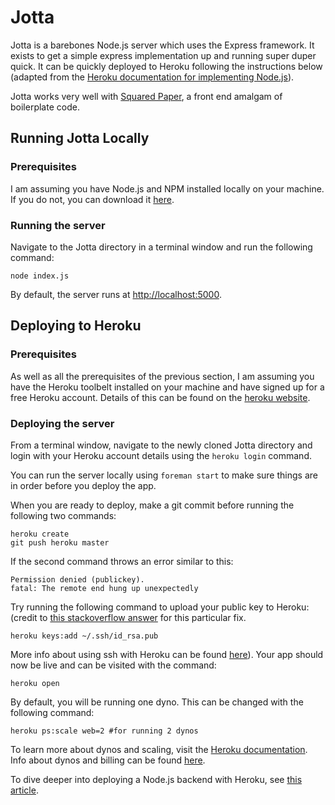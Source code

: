 # Jotta

Jotta is a barebones Node.js server which uses the Express framework. It exists to get a simple express implementation up and running super duper quick. It can be quickly deployed to Heroku following the instructions below (adapted from the [Heroku documentation for implementing Node.js](https://devcenter.heroku.com/articles/nodejs)).

Jotta works very well with [Squared Paper](http://github.com/jeshuamaxey/squared-paper), a front end amalgam of boilerplate code.

## Running Jotta Locally

### Prerequisites

I am assuming you have Node.js and NPM installed locally on your machine. If you do not, you can download it [here](http://nodejs.org/download).

### Running the server

Navigate to the Jotta directory in a terminal window and run the following command:
```
node index.js
```
By default, the server runs at [http://localhost:5000](http://localhost:5000).

## Deploying to Heroku

### Prerequisites

As well as all the prerequisites of the previous section, I am assuming you have the Heroku toolbelt installed on your machine and have signed up for a free Heroku account. Details of this can be found on the [heroku website](http://heroku.com).

### Deploying the server

From a terminal window, navigate to the newly cloned Jotta directory and login with your Heroku account details using the `heroku login` command.

You can run the server locally using `foreman start` to make sure things are in order before you deploy the app.

When you are ready to deploy, make a git commit before running the following two commands:
```
heroku create
git push heroku master
```
If the second command throws an error similar to this:
```
Permission denied (publickey).
fatal: The remote end hung up unexpectedly
```
Try running the following command to upload your public key to Heroku: (credit to [this stackoverflow answer](http://stackoverflow.com/questions/4269922/permission-denied-publickey-when-deploying-heroku-code-fatal-the-remote-end) for this particular fix.
```
heroku keys:add ~/.ssh/id_rsa.pub
```
More info about using ssh with Heroku can be found [here](https://devcenter.heroku.com/articles/keys#adding_keys_to_heroku)). Your app should now be live and can be visited with the command:
```
heroku open
```

By default, you will be running one dyno. This can be changed with the following command:
```
heroku ps:scale web=2 #for running 2 dynos
```
To learn more about dynos and scaling, visit the [Heroku documentation](https://devcenter.heroku.com/articles/dynos). Info about dynos and billing can be found [here](https://devcenter.heroku.com/articles/usage-and-billing).

To dive deeper into deploying a Node.js backend with Heroku, see [this article](https://devcenter.heroku.com/articles/nodejs).